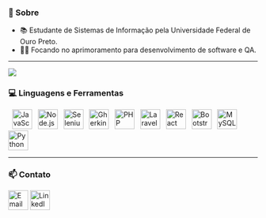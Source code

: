 <h3>💬 Sobre</h3>

- 📚 Estudante de Sistemas de Informação pela Universidade Federal de Ouro Preto.
- 👨‍💻 Focando no aprimoramento para desenvolvimento de software e QA.

---

<img align="center" src="https://github-readme-stats.vercel.app/api/top-langs/?username=CauaB&show_icons=true&locale=en&hide=prs&theme=dracula&layout=compact"/>

<h3>💻 Linguagens e Ferramentas</h3>
<p>
  <img src="https://cdn.jsdelivr.net/gh/devicons/devicon/icons/javascript/javascript-original.svg" alt="JavaScript" width="40" height="40"/>
  <img src="https://cdn.jsdelivr.net/gh/devicons/devicon/icons/nodejs/nodejs-original.svg" alt="Node.js" width="40" height="40"/>
  <img src="https://skillicons.dev/icons?i=selenium" alt="Selenium" width="40" height="40"/>
  <img src="https://cdn.jsdelivr.net/gh/devicons/devicon/icons/cucumber/cucumber-plain.svg" alt="Gherkin/Cucumber" width="40" height="40"/>
  <img src="https://cdn.jsdelivr.net/gh/devicons/devicon/icons/php/php-original.svg" alt="PHP" width="40" height="40"/>
  <img src="https://skillicons.dev/icons?i=laravel" alt="Laravel" width="40" height="40"/>
  <img src="https://cdn.jsdelivr.net/gh/devicons/devicon/icons/react/react-original.svg" alt="React" width="40" height="40"/>
  <img src="https://cdn.jsdelivr.net/gh/devicons/devicon/icons/bootstrap/bootstrap-original.svg" alt="Bootstrap" width="40" height="40"/>
  <img src="https://cdn.jsdelivr.net/gh/devicons/devicon/icons/mysql/mysql-original.svg" alt="MySQL" width="40" height="40"/>
  <img src="https://cdn.jsdelivr.net/gh/devicons/devicon/icons/python/python-original.svg" alt="Python" width="40" height="40"/>
</p>

---

<h3>📫 Contato</h3>

<a href="mailto:caua8395@gmail.com" alt="Email" style="display: inline-block; text-decoration: none; border: none;"><img src="https://skillicons.dev/icons?i=gmail" alt="Email" width="40" height="40" style="display: block;"/></a>  <a href="https://www.linkedin.com/in/cauabandeiranobre/" alt="LinkedIn" style="display: inline-block; text-decoration: none; border: none;"><img src="https://cdn.jsdelivr.net/gh/devicons/devicon/icons/linkedin/linkedin-original.svg" alt="LinkedIn" width="40" height="40" style="display: block;"/></a>

